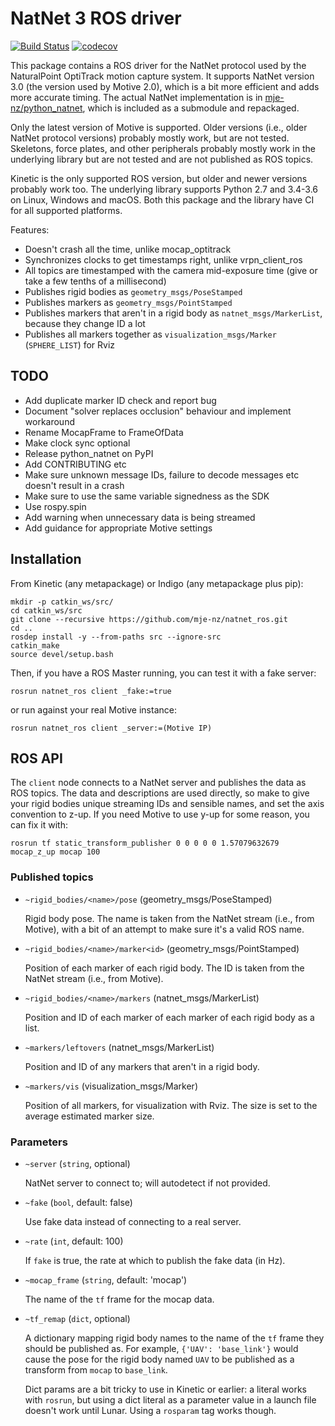 # NatNet 3 ROS driver
[![Build Status](https://travis-ci.org/mje-nz/natnet_ros.svg?branch=master)](https://travis-ci.org/mje-nz/natnet_ros)
[![codecov](https://codecov.io/gh/mje-nz/natnet_ros/branch/master/graph/badge.svg)](https://codecov.io/gh/mje-nz/natnet_ros)

This package contains a ROS driver for the NatNet protocol used by the NaturalPoint OptiTrack motion capture system.
It supports NatNet version 3.0 (the version used by Motive 2.0), which is a bit more efficient and adds more accurate timing.
The actual NatNet implementation is in [mje-nz/python_natnet](https://github.com/mje-nz/python_natnet), which is included as a submodule and repackaged.

Only the latest version of Motive is supported.
Older versions (i.e., older NatNet protocol versions) probably mostly work, but are not tested.
Skeletons, force plates, and other peripherals probably mostly work in the underlying library but are not tested and are not published as ROS topics.

Kinetic is the only supported ROS version, but older and newer versions probably work too.
The underlying library supports Python 2.7 and 3.4-3.6 on Linux, Windows and macOS.
Both this package and the library have CI for all supported platforms.

Features:

* Doesn't crash all the time, unlike mocap_optitrack
* Synchronizes clocks to get timestamps right, unlike vrpn_client_ros
* All topics are timestamped with the camera mid-exposure time (give or take a few tenths of a millisecond)
* Publishes rigid bodies as `geometry_msgs/PoseStamped`
* Publishes markers as `geometry_msgs/PointStamped`
* Publishes markers that aren't in a rigid body as `natnet_msgs/MarkerList`, because they change ID a lot
* Publishes all markers together as `visualization_msgs/Marker` (`SPHERE_LIST`) for Rviz


## TODO

* Add duplicate marker ID check and report bug
* Document "solver replaces occlusion" behaviour and implement workaround
* Rename MocapFrame to FrameOfData
* Make clock sync optional
* Release python_natnet on PyPI
* Add CONTRIBUTING etc
* Make sure unknown message IDs, failure to decode messages etc doesn't result in a crash
* Make sure to use the same variable signedness as the SDK
* Use rospy.spin
* Add warning when unnecessary data is being streamed
* Add guidance for appropriate Motive settings


## Installation

From Kinetic (any metapackage) or Indigo (any metapackage plus pip):

```
mkdir -p catkin_ws/src/
cd catkin_ws/src
git clone --recursive https://github.com/mje-nz/natnet_ros.git
cd ..
rosdep install -y --from-paths src --ignore-src
catkin_make
source devel/setup.bash
```

Then, if you have a ROS Master running, you can test it with a fake server:

```
rosrun natnet_ros client _fake:=true
```

or run against your real Motive instance:

```
rosrun natnet_ros client _server:=(Motive IP)
```



## ROS API

The `client` node connects to a NatNet server and publishes the data as ROS topics.
The data and descriptions are used directly, so make to give your rigid bodies unique streaming IDs and sensible names, and set the axis convention to z-up.
If you need Motive to use y-up for some reason, you can fix it with:

```rosrun tf static_transform_publisher 0 0 0 0 0 1.57079632679 mocap_z_up mocap 100```


### Published topics

* `~rigid_bodies/<name>/pose` (geometry_msgs/PoseStamped)

  Rigid body pose.
  The name is taken from the NatNet stream (i.e., from Motive), with a bit of an attempt to make sure it's a valid ROS name.

* `~rigid_bodies/<name>/marker<id>` (geometry_msgs/PointStamped)

  Position of each marker of each rigid body.
  The ID is taken from the NatNet stream (i.e., from Motive).

* `~rigid_bodies/<name>/markers` (natnet_msgs/MarkerList)

  Position and ID of each marker of each marker of each rigid body as a list.

* `~markers/leftovers` (natnet_msgs/MarkerList)

  Position and ID of any markers that aren't in a rigid body.

* `~markers/vis` (visualization_msgs/Marker)

  Position of all markers, for visualization with Rviz.
  The size is set to the average estimated marker size.


### Parameters

* `~server` (`string`, optional)

  NatNet server to connect to; will autodetect if not provided.

* `~fake` (`bool`, default: false)

  Use fake data instead of connecting to a real server.

* `~rate` (`int`, default: 100)

  If `fake` is true, the rate at which to publish the fake data (in Hz).

* `~mocap_frame` (`string`, default: 'mocap')

  The name of the `tf` frame for the mocap data.

* `~tf_remap` (`dict`, optional)

  A dictionary mapping rigid body names to the name of the `tf` frame they should be published as.
  For example, `{'UAV': 'base_link'}` would cause the pose for the rigid body named `UAV` to be published as a transform from `mocap` to `base_link`.

  Dict params are a bit tricky to use in Kinetic or earlier: a literal works with `rosrun`, but using a dict literal as a parameter value in a launch file doesn't work until Lunar.
  Using a `rosparam` tag works though.
